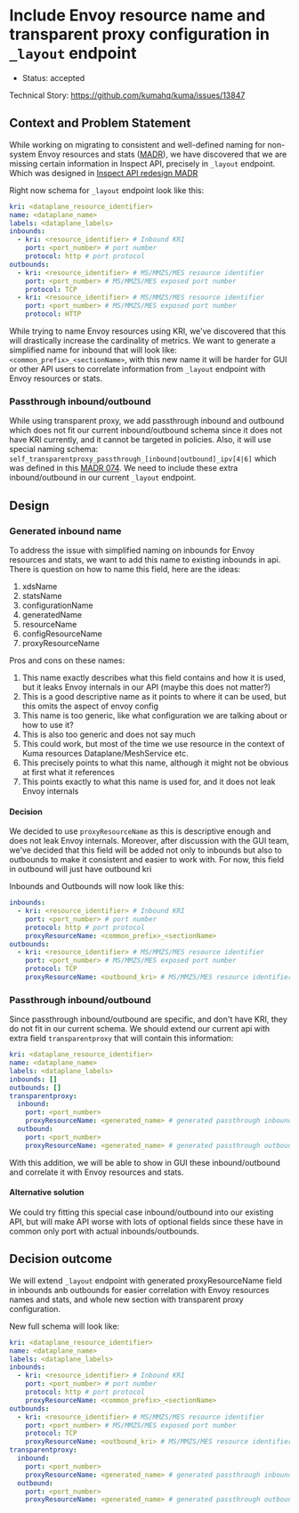 # Include Envoy resource name and transparent proxy configuration in `_layout` endpoint 

* Status: accepted

Technical Story: https://github.com/kumahq/kuma/issues/13847

## Context and Problem Statement

While working on migrating to consistent and well-defined naming for non-system Envoy resources and stats ([MADR](./078-migrating-to-consistent-and-well-defined-naming-for-non-system-envoy-resources-and-stats.md)), 
we have discovered that we are missing certain information in Inspect API,
precisely in `_layout` endpoint. Which was designed in [Inspect API redesign MADR](https://docs.google.com/document/d/1EzZpk3wwneIxQNPK7WXJqhW3Y3CS1AWMXIcXix9LEoc/edit?tab=t.g7ooo2ntj4jj)

Right now schema for `_layout` endpoint look like this:

```yaml
kri: <dataplane_resource_identifier>
name: <dataplane_name>
labels: <dataplane_labels>
inbounds:
  - kri: <resource_identifier> # Inbound KRI
    port: <port_number> # port number
    protocol: http # port protocol 
outbounds:
  - kri: <resource_identifier> # MS/MMZS/MES resource identifier
    port: <port_number> # MS/MMZS/MES exposed port number
    protocol: TCP
  - kri: <resource_identifier> # MS/MMZS/MES resource identifier
    port: <port_number> # MS/MMZS/MES exposed port number
    protocol: HTTP
```

While trying to name Envoy resources using KRI, we've discovered that this will drastically increase the cardinality of metrics.
We want to generate a simplified name for inbound that will look like: `<common_prefix>_<sectionName>`, with this new name
it will be harder for GUI or other API users to correlate information from `_layout` endpoint with Envoy resources or stats.

### Passthrough inbound/outbound

While using transparent proxy, we add passthrough inbound and outbound which does not fit our current inbound/outbound schema
since it does not have KRI currently, and it cannot be targeted in policies. Also, it will use special naming schema:
`self_transparentproxy_passthrough_[inbound|outbound]_ipv[4|6]` which was defined in this [MADR 074](./078-migrating-to-consistent-and-well-defined-naming-for-non-system-envoy-resources-and-stats.md). 
We need to include these extra inbound/outbound in our current `_layout` endpoint.

## Design

### Generated inbound name

To address the issue with simplified naming on inbounds for Envoy resources and stats, we want to add this name to existing inbounds in api.
There is question on how to name this field, here are the ideas:

1. xdsName
2. statsName
3. configurationName
4. generatedName
5. resourceName
6. configResourceName
7. proxyResourceName

Pros and cons on these names:

1. This name exactly describes what this field contains and how it is used, but it leaks Envoy internals in our API (maybe this does not matter?)
2. This is a good descriptive name as it points to where it can be used, but this omits the aspect of envoy config
3. This name is too generic, like what configuration we are talking about or how to use it? 
4. This is also too generic and does not say much
5. This could work, but most of the time we use resource in the context of Kuma resources Dataplane/MeshService etc. 
6. This precisely points to what this name, although it might not be obvious at first what it references
7. This points exactly to what this name is used for, and it does not leak Envoy internals

#### Decision

We decided to use `proxyResourceName` as this is descriptive enough and does not leak Envoy internals. Moreover, after 
discussion with the GUI team, we've decided that this field will be added not only to inbounds but also to outbounds to
make it consistent and easier to work with. For now, this field in outbound will just have outbound kri

Inbounds and Outbounds will now look like this:

```yaml
inbounds:
  - kri: <resource_identifier> # Inbound KRI
    port: <port_number> # port number
    protocol: http # port protocol
    proxyResourceName: <common_prefix>_<sectionName>
outbounds:
  - kri: <resource_identifier> # MS/MMZS/MES resource identifier
    port: <port_number> # MS/MMZS/MES exposed port number
    protocol: TCP
    proxyResourceName: <outbound_kri> # MS/MMZS/MES resource identifier
```

### Passthrough inbound/outbound

Since passthrough inbound/outbound are specific, and don't have KRI, they do not fit in our current schema. We should extend
our current api with extra field `transparentproxy` that will contain this information:

```yaml
kri: <dataplane_resource_identifier>
name: <dataplane_name>
labels: <dataplane_labels>
inbounds: []
outbounds: []
transparentproxy:
  inbound:
    port: <port_number>
    proxyResourceName: <generated_name> # generated passthrough inbound name that will be used to match envoy resources and stats
  outbound: 
    port: <port_number>
    proxyResourceName: <generated_name> # generated passthrough outbound name that will be used to match envoy resources and stats
```

With this addition, we will be able to show in GUI these inbound/outbound and correlate it with Envoy resources and stats.

#### Alternative solution

We could try fitting this special case inbound/outbound into our existing API, but will make API worse with lots of optional fields
since these have in common only port with actual inbounds/outbounds.

## Decision outcome

We will extend `_layout` endpoint with generated proxyResourceName field in inbounds anb outbounds for easier correlation with 
Envoy resources names and stats, and whole new section with transparent proxy configuration.

New full schema will look like:

```yaml
kri: <dataplane_resource_identifier>
name: <dataplane_name>
labels: <dataplane_labels>
inbounds:
  - kri: <resource_identifier> # Inbound KRI
    port: <port_number> # port number
    protocol: http # port protocol
    proxyResourceName: <common_prefix>_<sectionName>
outbounds:
  - kri: <resource_identifier> # MS/MMZS/MES resource identifier
    port: <port_number> # MS/MMZS/MES exposed port number
    protocol: TCP
    proxyResourceName: <outbound_kri> # MS/MMZS/MES resource identifier
transparentproxy:
  inbound:
    port: <port_number>
    proxyResourceName: <generated_name> # generated passthrough inbound name that will be used to match envoy resources and stats
  outbound: 
    port: <port_number>
    proxyResourceName: <generated_name> # generated passthrough outbound name that will be used to match envoy resources and stats
```
